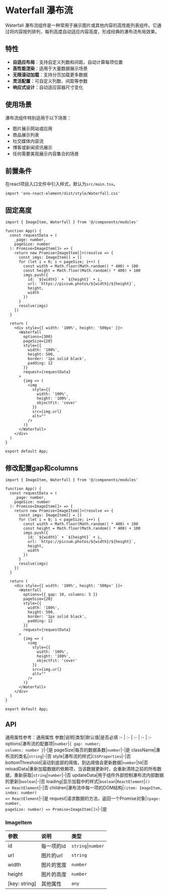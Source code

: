 # Waterfall 瀑布流
Waterfall 瀑布流组件是一种常用于展示图片或其他内容的高性能列表组件。它通过将内容按列排列，每列高度自动适应内容高度，形成经典的瀑布流布局效果。

## 特性
- **自适应布局**：支持自定义列数和间距，自动计算每项位置
- **高性能渲染**：适用于大量数据展示场景
- **无限滚动加载**：支持分页加载更多数据
- **灵活配置**：可自定义列数、间距等参数
- **响应式设计**：自动适应容器尺寸变化

## 使用场景
瀑布流组件特别适用于以下场景：
- 图片展示网站或应用
- 商品展示列表
- 社交媒体内容流
- 博客或新闻资讯展示
- 任何需要美观展示内容集合的场景

## 前置条件
在react项目入口文件中引入样式，默认为`src/main.tsx`。
```tsx
import 'ono-react-element/dist/style/Waterfall.css'
```

## 固定高度
```tsx
import { ImageItem, Waterfall } from '@/components/modules'

function App() {
  const requestData = (
    _page: number,
    pageSize: number
  ): Promise<ImageItem[]> => {
    return new Promise<ImageItem[]>(resolve => {
      const imgs: ImageItem[] = []
      for (let i = 0; i < pageSize; i++) {
        const width = Math.floor(Math.random() * 400) + 100
        const height = Math.floor(Math.random() * 400) + 100
        imgs.push({
          id: `${width}` + `${height}` + i,
          url: `https://picsum.photos/${width}/${height}`,
          height,
          width
        })
      }
      resolve(imgs)
    })
  }

  return (
    <div style={{ width: '100%', height: '500px' }}>
      <Waterfall
        options={300}
        pageSize={20}
        style={{
          width: '100%',
          height: 500,
          border: '1px solid black',
          padding: 12
        }}
        request={requestData}
      >
        {img => (
          <img
            style={{
              width: '100%',
              height: '100%',
              objectFit: 'cover'
            }}
            src={img.url}
            alt=""
          />
        )}
      </Waterfall>
    </div>
  )
}

export default App;
```

## 修改配置gap和columns
```tsx
import { ImageItem, Waterfall } from '@/components/modules'

function App() {
  const requestData = (
    _page: number,
    pageSize: number
  ): Promise<ImageItem[]> => {
    return new Promise<ImageItem[]>(resolve => {
      const imgs: ImageItem[] = []
      for (let i = 0; i < pageSize; i++) {
        const width = Math.floor(Math.random() * 400) + 100
        const height = Math.floor(Math.random() * 400) + 100
        imgs.push({
          id: `${width}` + `${height}` + i,
          url: `https://picsum.photos/${width}/${height}`,
          height,
          width
        })
      }
      resolve(imgs)
    })
  }

  return (
    <div style={{ width: '100%', height: '500px' }}>
      <Waterfall
        options={{ gap: 10, columns: 5 }}
        pageSize={20}
        style={{
          width: '100%',
          height: 500,
          border: '1px solid black',
          padding: 12
        }}
        request={requestData}
      >
        {img => (
          <img
            style={{
              width: '100%',
              height: '100%',
              objectFit: 'cover'
            }}
            src={img.url}
            alt=""
          />
        )}
      </Waterfall>
    </div>
  )
}

export default App;
```

## API
通用属性参考：通用属性
参数|说明|类型|默认值|是否必填
:- | :- | :- | :- | :-
options|瀑布流的配置项|<code>number</code>\|<code>{ gap: number; columns: number }</code>|-|是
pageSize|每页的数据条数|<code>number</code>|-|是
className|瀑布流的类名|<code>string</code>|-|否
style|瀑布流的样式|<code>CSSProperties</code>|-|否
bottomThreshold|滚动到底部的阈值，到达阈值会更新数据|<code>number</code>|<code>50</code>|否
reloadData|重新加载数据的依赖项，当该数据更新时，会重新清除之前的所有数据，重新获取|<code>string</code>\|<code>number</code>|-|否
updateData|用于组件外部控制瀑布流内部数据的更新|<code>boolean</code>|-|否
loading|显示加载中的样式|<code>boolean</code>\|<code>ReactElement</code>\|<code>() => ReactElement</code>|-|否
children|瀑布流中每一项的DOM结构|<code>(item: ImageItem, index: number) => ReactElement</code>|-|是
request|请求数据的方法，返回一个Promise对象|<code>(page: number, pageSize: number) => Promise<ImageItem[]></code>|-|是

### ImageItem
参数|说明|类型
:- | :- | :- 
id|每一项的id|<code>string</code>\|<code>number</code>
url|图片的url|<code>string</code>
width|图片的宽度|<code>number</code>
height|图片的高度|<code>number</code>
[key: string]|其他属性|<code>any</code>

